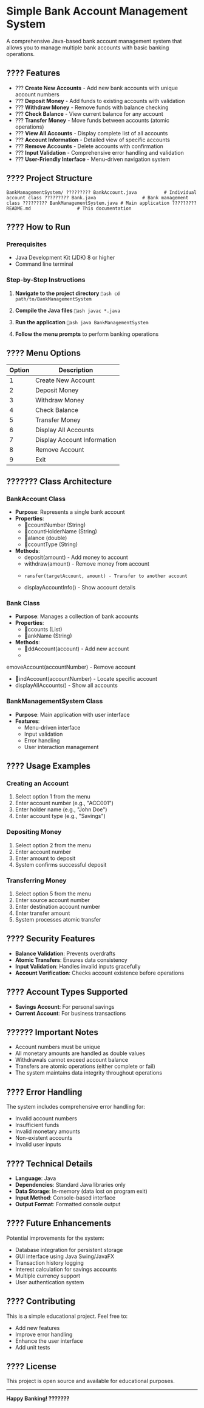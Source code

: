 # Simple Bank Account Management System

A comprehensive Java-based bank account management system that allows you to manage multiple bank accounts with basic banking operations.

## ???? Features

- ??? **Create New Accounts** - Add new bank accounts with unique account numbers
- ??? **Deposit Money** - Add funds to existing accounts with validation
- ??? **Withdraw Money** - Remove funds with balance checking
- ??? **Check Balance** - View current balance for any account
- ??? **Transfer Money** - Move funds between accounts (atomic operations)
- ??? **View All Accounts** - Display complete list of all accounts
- ??? **Account Information** - Detailed view of specific accounts
- ??? **Remove Accounts** - Delete accounts with confirmation
- ??? **Input Validation** - Comprehensive error handling and validation
- ??? **User-Friendly Interface** - Menu-driven navigation system

## ???? Project Structure

`
BankManagementSystem/
????????? BankAccount.java          # Individual account class
????????? Bank.java                 # Bank management class
????????? BankManagementSystem.java # Main application
????????? README.md                 # This documentation
`

## ???? How to Run

### Prerequisites
- Java Development Kit (JDK) 8 or higher
- Command line terminal

### Step-by-Step Instructions

1. **Navigate to the project directory**
   `ash
   cd path/to/BankManagementSystem
   `

2. **Compile the Java files**
   `ash
   javac *.java
   `

3. **Run the application**
   `ash
   java BankManagementSystem
   `

4. **Follow the menu prompts** to perform banking operations

## ???? Menu Options

| Option | Description |
|--------|-------------|
| 1 | Create New Account |
| 2 | Deposit Money |
| 3 | Withdraw Money |
| 4 | Check Balance |
| 5 | Transfer Money |
| 6 | Display All Accounts |
| 7 | Display Account Information |
| 8 | Remove Account |
| 9 | Exit |

## ??????? Class Architecture

### BankAccount Class
- **Purpose**: Represents a single bank account
- **Properties**: 
  - ccountNumber (String)
  - ccountHolderName (String)
  - alance (double)
  - ccountType (String)
- **Methods**:
  - deposit(amount) - Add money to account
  - withdraw(amount) - Remove money from account
  - 	ransfer(targetAccount, amount) - Transfer to another account
  - displayAccountInfo() - Show account details

### Bank Class
- **Purpose**: Manages a collection of bank accounts
- **Properties**:
  - ccounts (List<BankAccount>)
  - ankName (String)
- **Methods**:
  - ddAccount(account) - Add new account
  - emoveAccount(accountNumber) - Remove account
  - indAccount(accountNumber) - Locate specific account
  - displayAllAccounts() - Show all accounts

### BankManagementSystem Class
- **Purpose**: Main application with user interface
- **Features**:
  - Menu-driven interface
  - Input validation
  - Error handling
  - User interaction management

## ???? Usage Examples

### Creating an Account
1. Select option 1 from the menu
2. Enter account number (e.g., "ACC001")
3. Enter holder name (e.g., "John Doe")
4. Enter account type (e.g., "Savings")

### Depositing Money
1. Select option 2 from the menu
2. Enter account number
3. Enter amount to deposit
4. System confirms successful deposit

### Transferring Money
1. Select option 5 from the menu
2. Enter source account number
3. Enter destination account number
4. Enter transfer amount
5. System processes atomic transfer

## ???? Security Features

- **Balance Validation**: Prevents overdrafts
- **Atomic Transfers**: Ensures data consistency
- **Input Validation**: Handles invalid inputs gracefully
- **Account Verification**: Checks account existence before operations

## ???? Account Types Supported

- **Savings Account**: For personal savings
- **Current Account**: For business transactions

## ?????? Important Notes

- Account numbers must be unique
- All monetary amounts are handled as double values
- Withdrawals cannot exceed account balance
- Transfers are atomic operations (either complete or fail)
- The system maintains data integrity throughout operations

## ???? Error Handling

The system includes comprehensive error handling for:
- Invalid account numbers
- Insufficient funds
- Invalid monetary amounts
- Non-existent accounts
- Invalid user inputs

## ???? Technical Details

- **Language**: Java
- **Dependencies**: Standard Java libraries only
- **Data Storage**: In-memory (data lost on program exit)
- **Input Method**: Console-based interface
- **Output Format**: Formatted console output

## ???? Future Enhancements

Potential improvements for the system:
- Database integration for persistent storage
- GUI interface using Java Swing/JavaFX
- Transaction history logging
- Interest calculation for savings accounts
- Multiple currency support
- User authentication system

## ???? Contributing

This is a simple educational project. Feel free to:
- Add new features
- Improve error handling
- Enhance the user interface
- Add unit tests

## ???? License

This project is open source and available for educational purposes.

---

**Happy Banking! ???????**
